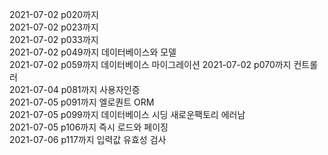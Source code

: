 2021-07-02 p020까지  
2021-07-02 p023까지  
2021-07-02 p033까지  
2021-07-02 p049까지 데이터베이스와 모델  
2021-07-02 p059까지 데이터베이스 마이그레이션 
2021-07-02 p070까지 컨트롤러  
2021-07-04 p081까지 사용자인증    
2021-07-05 p091까지 엘로퀀트 ORM  
2021-07-05 p099까지 데이터베이스 시딩 새로운팩토리 에러남  
2021-07-05 p106까지 즉시 로드와 페이징  
2021-07-06 p117까지 입력값 유효성 검사   
